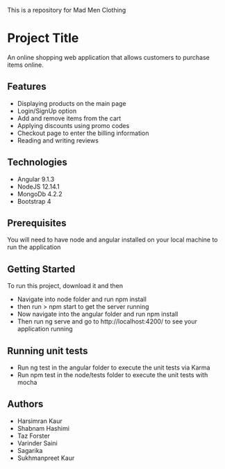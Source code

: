 This is a repository for Mad Men Clothing

# Project Title
An online shopping web application that allows customers to purchase items online.

## Features 
* Displaying products on the main page
* Login/SignUp option
* Add and remove items from the cart
* Applying discounts using promo codes
* Checkout page to enter the billing information
* Reading and writing reviews

## Technologies
* Angular 9.1.3
* NodeJS 12.14.1 
* MongoDb 4.2.2
* Bootstrap 4

## Prerequisites
You will need to have node and angular installed on your local machine to run the application

## Getting Started
To run this project, download it and then
* Navigate into node folder and run npm install
* then run > npm start to get the server running
* Now navigate into the angular folder and run npm install
* Then run ng serve and go to http://localhost:4200/ to see your application running

## Running unit tests
* Run ng test in the angular folder to execute the unit tests via Karma
* Run npm test in the node/tests folder to execute the unit tests with mocha

## Authors
* Harsimran Kaur
* Shabnam Hashimi
* Taz Forster
* Varinder Saini
* Sagarika
* Sukhmanpreet Kaur

